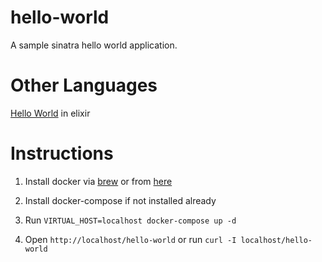 # hello-world

A sample sinatra hello world application.

# Other Languages

[Hello World](https://github.com/vasuadari/hello-world/tree/elixir) in elixir

# Instructions

1. Install docker via [brew](https://brew.sh/) or from [here](https://hub.docker.com/?overlay=onboarding)

2. Install docker-compose if not installed already

3. Run `VIRTUAL_HOST=localhost docker-compose up -d`

4. Open `http://localhost/hello-world` or run `curl -I localhost/hello-world`

